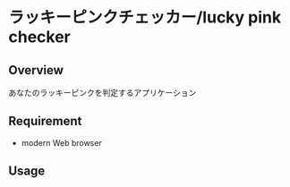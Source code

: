 # ラッキーピンクチェッカー/lucky pink checker
## Overview
あなたのラッキーピンクを判定するアプリケーション
## Requirement
- modern Web browser
## Usage